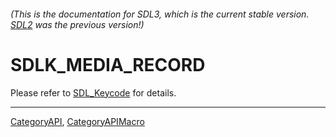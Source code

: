 ###### (This is the documentation for SDL3, which is the current stable version. [SDL2](https://wiki.libsdl.org/SDL2/) was the previous version!)
# SDLK_MEDIA_RECORD

Please refer to [SDL_Keycode](SDL_Keycode) for details.

----
[CategoryAPI](CategoryAPI), [CategoryAPIMacro](CategoryAPIMacro)

